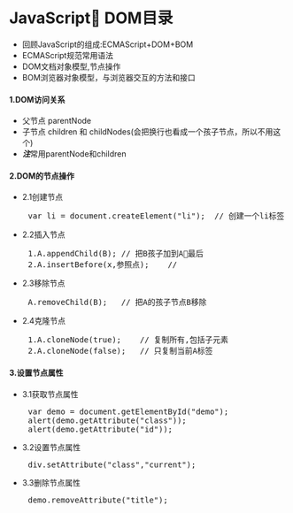 # JavaScript DOM目录
- 回顾JavaScript的组成:ECMAScript+DOM+BOM
- ECMAScript规范常用语法
- DOM文档对象模型,节点操作
- BOM浏览器对象模型，与浏览器交互的方法和接口
#### 1.DOM访问关系
- 父节点 parentNode
- 子节点 children 和 childNodes(会把换行也看成一个孩子节点，所以不用这个)
- ***注***常用parentNode和children
#### 2.DOM的节点操作
- 2.1创建节点
<pre>
    var li = document.createElement("li");  // 创建一个li标签
</pre>
- 2.2插入节点
<pre>
    1.A.appendChild(B); // 把B孩子加到A最后
    2.A.insertBefore(x,参照点);    //
</pre>
- 2.3移除节点
<pre>
    A.removeChild(B);   // 把A的孩子节点B移除
</pre>
- 2.4克隆节点
<pre>
    1.A.cloneNode(true);    // 复制所有,包括子元素
    2.A.cloneNode(false);   // 只复制当前A标签
</pre>
#### 3.设置节点属性
- 3.1获取节点属性
<pre>
    var demo = document.getElementById("demo");
    alert(demo.getAttribute("class"));
    alert(demo.getAttribute("id"));
</pre>
- 3.2设置节点属性
<pre>
    div.setAttribute("class","current");
</pre>
- 3.3删除节点属性
<pre>
    demo.removeAttribute("title");
</pre>
